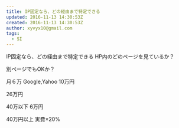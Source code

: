 ```yaml
---
title: IP固定なら、どの経由まで特定できる
updated: 2016-11-13 14:30:53Z
created: 2016-11-13 14:30:53Z
author: xyvyx10@gmail.com
tags:
  - SI
---
```


IP固定なら、どの経由まで特定できる
HP内のどのページを見ているか？

別ページでもOKか？

月６万
Google,Yahoo 10万円

26万円

40万以下 6万円

40万円以上 実費×20%